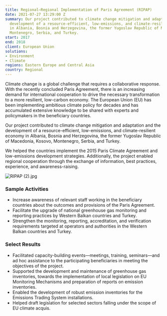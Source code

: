```yaml
---
title: Regional—Regional Implementation of Paris Agreement (RIPAP)
date: 2021-07-27 13:29:00 Z
summary: Our project contributed to climate change mitigation and adaptation and the
  development of a resource-efficient, low-emissions, and climate-resilient economy
  in Albania, Bosnia and Herzegovina, the former Yugoslav Republic of Macedonia, Kosovo,
  Montenegro, Serbia, and Turkey.
start: 2017
end: 2018
client: European Union
solutions:
- Environment
- Climate
regions: Eastern Europe and Central Asia
country: Regional
---
```


Climate change is a global challenge that requires a collaborative response. With the recently concluded Paris Agreement, there is an increasing demand for international cooperation to drive the necessary transformation to a more resilient, low-carbon economy. The European Union (EU) has been implementing ambitious climate policy for decades and has accumulated extensive knowledge to be shared with experts and policymakers in the beneficiary countries. 

Our project contributed to climate change mitigation and adaptation and the development of a resource-efficient, low-emissions, and climate-resilient economy in Albania, Bosnia and Herzegovina, the former Yugoslav Republic of Macedonia, Kosovo, Montenegro, Serbia, and Turkey.
 
We helped the countries implement the 2015 Paris Climate Agreement and low-emissions development strategies. Additionally, the project enabled regional cooperation through the exchange of information, best practices, experience, and awareness-raising.  

![RIPAP (2).jpg](/uploads/RIPAP%20(2).jpg)
 
### Sample Activities

* Increase awareness of relevant staff working in the beneficiary countries about the outcomes and provisions of the Paris Agreement.  
* Facilitate the upgrade of national greenhouse gas monitoring and reporting practices by Western Balkan countries and Turkey.
* Strengthen the monitoring, reporting, accreditation, and verification requirements targeted at operators and authorities in the Western Balkan countries and Turkey. 

### Select Results
 
* Facilitated capacity-building events—meetings, training, seminars—and ad hoc assistance to the participating beneficiaries in meeting the objectives of the project. 
* Supported the development and maintenance of greenhouse gas inventories, towards the implementation of local legislation on EU Monitoring Mechanisms and preparation of reports on emission inventories.
* Enabled the development of robust emission inventories for the Emissions Trading System installations.
* Helped draft legislation for selected sectors falling under the scope of EU climate acquis.